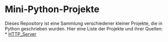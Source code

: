 # Mini-Python-Projekte

Dieses Repository ist eine Sammlung verschiedener kleiner Projekte, die in Python geschrieben wurden. Hier eine Liste der Projekte und ihrer Quellen:
    * [HTTP_Server](https://joaoventura.net/blog/2017/python-webserver/)